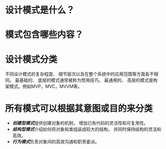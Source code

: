 
# 设计模式是什么？

# 模式包含哪些内容？

# 设计模式分类
不同设计模式的复杂程度、 细节层次以及在整个系统中的应用范围等方面各不相同。
最基础的、 底层的模式通常被称为惯用技巧。
最通用的、 高层的模式是构架模式。例如MVP，MVC，MVVM等。
# 所有模式可以根据其意图或目的来分类
* ***创建型模式***提供创建对象的机制， 增加已有代码的灵活性和可复用性。
* ***结构型模式***介绍如何将对象和类组装成较大的结构， 并同时保持结构的灵活和高效。
* ***行为模式***负责对象间的高效沟通和职责委派。
